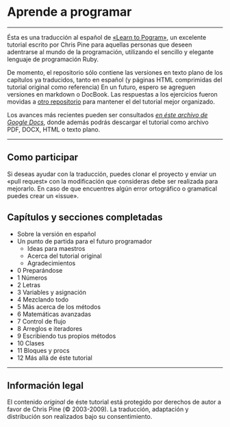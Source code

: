# Aprende a programar
_ _ _
Ésta es una traducción al español de [«Learn to Pogram»][learn], un excelente tutorial escrito por Chris Pine para aquellas personas que deseen adentrarse al mundo de la programación, utilizando el sencillo y elegante lenguaje de programación Ruby.

De momento, el repositorio sólo contiene las versiones en texto plano de los capítulos ya traducidos, tanto en español (y páginas HTML comprimidas del tutorial original como referencia) En un futuro, espero se agreguen versiones en markdown o DocBook. Las respuestas a los ejercicios fueron movidas a [otro repositorio][ex] para mantener el del tutorial mejor organizado.

Los avances más recientes pueden ser consultados [*en éste archivo de Google Docs*][tut], donde además podrás descargar el tutorial como archivo PDF, DOCX, HTML o texto plano.

[learn]: http://http://pine.fm/LearnToProgram/
[ex]: https://github.com/Rojo/TR-ISBN-0-9766940-4-2/tree/master/Es
[tut]: https://docs.google.com/document/d/1XdLEszOeBHzvAEcmARu7feTy0q4zqms0Ej76Atit8zM/edit
___
## Como participar

Si deseas ayudar con la traducción, puedes clonar el proyecto y enviar un «pull request» con la modificación que consideras debe ser realizada para mejorarlo. En caso de que encuentres  algún error ortográfico o gramatical puedes crear un «issue».

## Capítulos y secciones completadas

* Sobre la versión en español
* Un punto de partida para el futuro programador
    * Ideas para maestros
    * Acerca del tutorial original
    * Agradecimientos
* 0 Preparándose
* 1 Números
* 2 Letras
* 3 Variables y asignación
* 4 Mezclando todo
* 5 Más acerca de los métodos
* 6 Matemáticas avanzadas
* 7 Control de flujo
* 8 Arreglos e iteradores
* 9 Escribiendo tus propios métodos
* 10 Clases
* 11 Bloques y procs
* 12 Más allá de éste tutorial

___
## Información legal
El contenido *original* de éste tutorial está protegido por derechos de autor a favor de Chris Pine (© 2003-2009). La traducción, adaptación y distribución son realizados bajo su consentimiento.